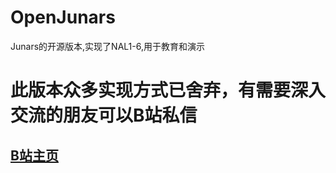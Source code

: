 # OpenJunars
Junars的开源版本,实现了NAL1-6,用于教育和演示

# 此版本众多实现方式已舍弃，有需要深入交流的朋友可以B站私信

## [B站主页](https://space.bilibili.com/171291861)
